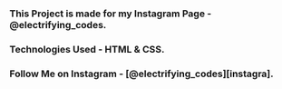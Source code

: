 ### This Project is made for my Instagram Page - @electrifying_codes.

### Technologies Used - HTML & CSS.

### Follow Me on Instagram - [@electrifying_codes][instagra].

[instagram]: https://www.instagram.com/electrifying_codes
